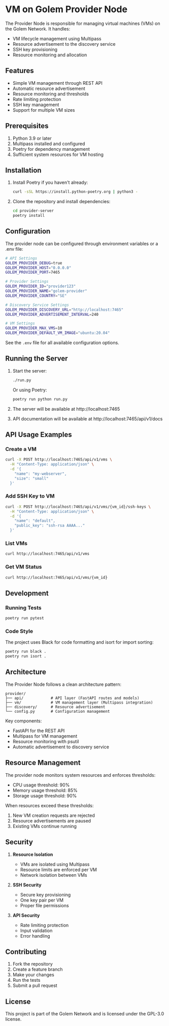 # VM on Golem Provider Node

The Provider Node is responsible for managing virtual machines (VMs) on the Golem Network. It handles:
- VM lifecycle management using Multipass
- Resource advertisement to the discovery service
- SSH key provisioning
- Resource monitoring and allocation

## Features

- Simple VM management through REST API
- Automatic resource advertisement
- Resource monitoring and thresholds
- Rate limiting protection
- SSH key management
- Support for multiple VM sizes

## Prerequisites

1. Python 3.9 or later
2. Multipass installed and configured
3. Poetry for dependency management
4. Sufficient system resources for VM hosting

## Installation

1. Install Poetry if you haven't already:
   ```bash
   curl -sSL https://install.python-poetry.org | python3 -
   ```

2. Clone the repository and install dependencies:
   ```bash
   cd provider-server
   poetry install
   ```

## Configuration

The provider node can be configured through environment variables or a .env file:

```bash
# API Settings
GOLEM_PROVIDER_DEBUG=true
GOLEM_PROVIDER_HOST="0.0.0.0"
GOLEM_PROVIDER_PORT=7465

# Provider Settings
GOLEM_PROVIDER_ID="provider123"
GOLEM_PROVIDER_NAME="golem-provider"
GOLEM_PROVIDER_COUNTRY="SE"

# Discovery Service Settings
GOLEM_PROVIDER_DISCOVERY_URL="http://localhost:7465"
GOLEM_PROVIDER_ADVERTISEMENT_INTERVAL=240

# VM Settings
GOLEM_PROVIDER_MAX_VMS=10
GOLEM_PROVIDER_DEFAULT_VM_IMAGE="ubuntu:20.04"
```

See the `.env` file for all available configuration options.

## Running the Server

1. Start the server:
   ```bash
   ./run.py
   ```

   Or using Poetry:
   ```bash
   poetry run python run.py
   ```

2. The server will be available at http://localhost:7465
3. API documentation will be available at http://localhost:7465/api/v1/docs

## API Usage Examples

### Create a VM

```bash
curl -X POST http://localhost:7465/api/v1/vms \
  -H "Content-Type: application/json" \
  -d '{
    "name": "my-webserver",
    "size": "small"
  }'
```

### Add SSH Key to VM

```bash
curl -X POST http://localhost:7465/api/v1/vms/{vm_id}/ssh-keys \
  -H "Content-Type: application/json" \
  -d '{
    "name": "default",
    "public_key": "ssh-rsa AAAA..."
  }'
```

### List VMs

```bash
curl http://localhost:7465/api/v1/vms
```

### Get VM Status

```bash
curl http://localhost:7465/api/v1/vms/{vm_id}
```

## Development

### Running Tests

```bash
poetry run pytest
```

### Code Style

The project uses Black for code formatting and isort for import sorting:

```bash
poetry run black .
poetry run isort .
```

## Architecture

The Provider Node follows a clean architecture pattern:

```
provider/
├── api/            # API layer (FastAPI routes and models)
├── vm/             # VM management layer (Multipass integration)
├── discovery/      # Resource advertisement
└── config.py       # Configuration management
```

Key components:
- FastAPI for the REST API
- Multipass for VM management
- Resource monitoring with psutil
- Automatic advertisement to discovery service

## Resource Management

The provider node monitors system resources and enforces thresholds:
- CPU usage threshold: 90%
- Memory usage threshold: 85%
- Storage usage threshold: 90%

When resources exceed these thresholds:
1. New VM creation requests are rejected
2. Resource advertisements are paused
3. Existing VMs continue running

## Security

1. **Resource Isolation**
   - VMs are isolated using Multipass
   - Resource limits are enforced per VM
   - Network isolation between VMs

2. **SSH Security**
   - Secure key provisioning
   - One key pair per VM
   - Proper file permissions

3. **API Security**
   - Rate limiting protection
   - Input validation
   - Error handling

## Contributing

1. Fork the repository
2. Create a feature branch
3. Make your changes
4. Run the tests
5. Submit a pull request

## License

This project is part of the Golem Network and is licensed under the GPL-3.0 license.
